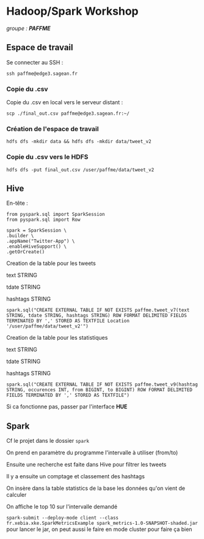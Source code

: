 # Hadoop/Spark Workshop
*groupe : **PAFFME***

## Espace de travail
Se connecter au SSH : 

    ssh paffme@edge3.sagean.fr

### Copie du .csv
Copie du .csv en local vers le serveur distant :

    scp ./final_out.csv paffme@edge3.sagean.fr:~/

### Création de l'espace de travail
    hdfs dfs -mkdir data && hdfs dfs -mkdir data/tweet_v2

### Copie du .csv vers le HDFS
    hdfs dfs -put final_out.csv /user/paffme/data/tweet_v2

## Hive
En-tête : 

    from pyspark.sql import SparkSession
    from pyspark.sql import Row

    spark = SparkSession \
    .builder \
    .appName("Twitter-App") \
    .enableHiveSupport() \
    .getOrCreate()

Creation de la table pour les tweets

text STRING

tdate STRING

hashtags STRING

    spark.sql("CREATE EXTERNAL TABLE IF NOT EXISTS paffme.tweet_v7(text STRING, tdate STRING, hashtags STRING) ROW FORMAT DELIMITED FIELDS TERMINATED BY ',' STORED AS TEXTFILE Location '/user/paffme/data/tweet_v2'")

Creation de la table pour les statistiques

text STRING

tdate STRING

hashtags STRING



    spark.sql("CREATE EXTERNAL TABLE IF NOT EXISTS paffme.tweet_v9(hashtag STRING, occurences INT, from BIGINT, to BIGINT) ROW FORMAT DELIMITED FIELDS TERMINATED BY ',' STORED AS TEXTFILE")


Si ca fonctionne pas, passer par l'interface **HUE**

## Spark

Cf le projet dans le dossier `spark`

On prend en paramètre du programme l'intervalle à utiliser (from/to)

Ensuite une recherche est faite dans Hive pour filtrer les tweets

Il y a ensuite un comptage et classement des hashtags

On insère dans la table statistics de la base les données qu'on vient de calculer

On affiche le top 10 sur l'intervalle demandé

`spark-submit --deploy-mode client --class fr.xebia.xke.SparkMetricsExample spark_metrics-1.0-SNAPSHOT-shaded.jar` pour lancer le jar, on peut aussi le faire en mode cluster pour faire ça bien
